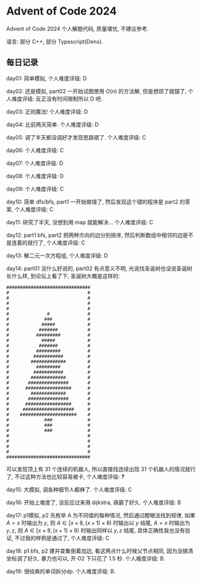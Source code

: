 # Advent of Code 2024
Advent of Code 2024 个人解题代码, 质量堪忧, 不建议参考.

语言: 部分 C++, 部分 Typescript(Deno).

## 每日记录

day01: 简单模拟, 个人难度评级: D

day02: 还是模拟, part02 一开始试图使用 $O(n)$ 的方法解, 但是想烦了就摆了, 个人难度评级: 反正没有时间限制所以 D 吧.

day03: 正则魔法! 个人难度评级: D

day04: 比前两天简单. 个人难度评级: D

day05: 调了半天都没调好才发现思路错了. 个人难度评级: C

day06: 个人难度评级: C

day07: 个人难度评级: D

day08: 个人难度评级: D

day09: 个人难度评级: C

day10: 简单 dfs/bfs, part1 一开始做错了, 然后发现这个错的程序是 part2 的答案, 个人难度评级: C

day11: 研究了半天, 没想到用 map 就能解决... 个人难度评级: C

day12: part1 bfs, part2 把两种方向的边分别排序, 然后判断数组中相邻的边是不是连着的就行了, 个人难度评级: C

day13: 解二元一次方程组, 个人难度评级: D

day14: part01 没什么好说的, part02 有点意义不明, 光说找圣诞树也没说圣诞树长什么样, 到论坛上看了下, 圣诞树大概是这样的:
```
###############################
#                             #
#                             #
#                             #
#                             #
#              #              #
#             ###             #
#            #####            #
#           #######           #
#          #########          #
#            #####            #
#           #######           #
#          #########          #
#         ###########         #
#        #############        #
#          #########          #
#         ###########         #
#        #############        #
#       ###############       #
#      #################      #
#        #############        #
#       ###############       #
#      #################      #
#     ###################     #
#    #####################    #
#             ###             #
#             ###             #
#             ###             #
#                             #
#                             #
#                             #
#                             #
###############################
```
可以发现顶上有 31 个连续的机器人, 所以直接找连续出现 31 个机器人的情况就行了, 不过这种方法也比较容易被卡, 个人难度评级: ***?***

day15: 大模拟, 调各种细节人都麻了. 个人难度评级: C

day16: 开始上难度了, 没反应过来用 dijkstra, 琢磨了好久. 个人难度评级: B

day17: p1模拟, p2 先枚举 A 为不同值的每种情况, 然后通过瞪眼法找到规律, 如果 $A = x$ 时输出为 $y$, 则 $A \in [x \times 8, (x + 1) \times 8)$ 时输出以 $y$ 结尾, $A = x$ 时输出为 $y, z$, 则 $A \in [x \times 8, (x + 1) \times 8)$ 时输出同样以 $y, z$ 结尾, 具体正确性我也没有验证, 不过我的样例是通过了, 个人难度评级: C

day18: p1 bfs, p2 建并查集倒着加边, 看这两点什么时候父节点相同, 因为没搞清坐标调了好久. 暴力也可以, 开 O2 下只花了 1.5 秒. 个人难度评级: B.

day19: 很经典的单词拆分dp. 个人难度评级: B.
